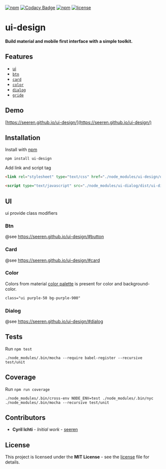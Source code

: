  [![npm](https://img.shields.io/npm/dt/ui-design.svg)](https://www.npmjs.com/package/ui-design) [![Codacy Badge](https://api.codacy.com/project/badge/Grade/e933f03e70a34c7bbd45a31f521f3b02)](https://www.codacy.com/app/seeren/ui-design?utm_source=github.com&amp;utm_medium=referral&amp;utm_content=seeren/ui-design&amp;utm_campaign=Badge_Grade) [![npm](https://img.shields.io/npm/v/ui-design.svg)](https://www.npmjs.com/package/ui-design) [![license](https://img.shields.io/badge/license-MIT-blue.svg)](LICENSE)

# ui-design
**Build material and mobile first interface with a simple toolkit.**

## Features
* [ui](#ui)
* [`btn`](#btn)
* [`card`](#cardui)
* [`color`](#color)
* [`dialog`](#dialog)
* [`gride`](#gride)

## Demo

[https://seeren.github.io/ui-design/](https://seeren.github.io/ui-design/)


## Installation
Install with [npm](https://www.npmjs.com/package/ui-design)
```
npm install ui-design
```
Add link and script tag
```html
<link rel="stylesheet" type="text/css" href="./node_modules/ui-design/dist/ui-design.css" />
```
```html
<script type="text/javascript" src="./node_modules/ui-dialog/dist/ui-dialog.js"></script>
```

## UI
ui provide class modifiers

### Btn
 @see https://seeren.github.io/ui-design/#button

### Card
 @see https://seeren.github.io/ui-design/#card

### Color
Colors from material [color palette](https://material.io/guidelines/style/color.html#color-color-palette) is present for color and background-color.
```html
class="ui purple-50 bg-purple-900"
```

### Dialog
 @see https://seeren.github.io/ui-design/#dialog

## Tests
Run `npm test`
```
./node_modules/.bin/mocha --require babel-register --recursive test/unit
```

## Coverage
Run `npm run coverage`
```
./node_modules/.bin/cross-env NODE_ENV=test ./node_modules/.bin/nyc ./node_modules/.bin/mocha --recursive test/unit
```

##  Contributors
* **Cyril Ichti** - *Initial work* - [seeren](https://github.com/seeren)

## License
This project is licensed under the **MIT License** - see the [license](LICENSE) file for details.